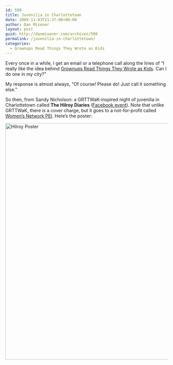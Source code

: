 ```yaml
---
id: 590
title: Juvenilia in Charlottetown
date: 2009-11-03T21:37:00+00:00
author: Dan Misener
layout: post
guid: http://danmisener.com/archives/590
permalink: /juvenilia-in-charlottetown/
categories:
  - Grownups Read Things They Wrote as Kids
---
```

Every once in a while, I get an email or a telephone call along the lines of &#8220;I really like the idea behind [Grownups Read Things They Wrote as Kids](http://www.grownupsreadthingstheywroteaskids.com). Can I do one in my city?&#8221;

My response is almost always, &#8220;Of course! Please do! Just call it something else.&#8221;

So then, from Sandy Nicholson: a GRTTWaK-inspired night of juvenilia in Charlottetown called **The Hilroy Diaries** ([Facebook event](http://www.facebook.com/event.php?eid=176224696864)). Note that unlike GRTTWaK, there _is_ a cover charge, but it goes to a not-for-profit called [Women&#8217;s Network PEI](http://wnpei.org/aboutwn.html). Here&#8217;s the poster:

<img src="http://misener.org/wp-content/uploads/2009/11/Hilroy.jpg" width="560" height="735" alt="Hilroy Poster" />